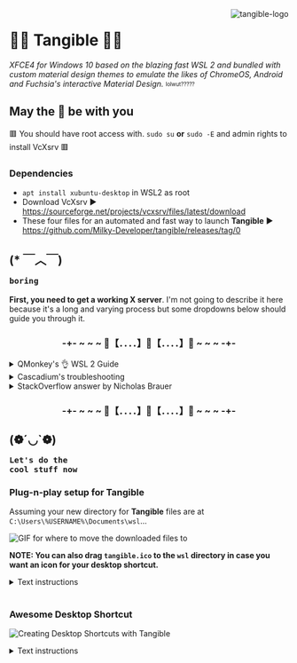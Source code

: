 <img src="https://github.com/Milky-Developer/tangible/releases/download/0/icons8-orange-100.pmg" alt="tangible-logo" align="right" />

# 🔸🔶 Tangible 🔶🔸
*XFCE4 for Windows 10 based on the blazing fast WSL 2 and bundled with custom material design themes to emulate the likes of ChromeOS, Android and Fuchsia's interactive Material Design.* <sub><sup>lolwut?????</sup></sub>

## May the 🍊 be with you
🟥 You should have root access with. ```sudo su``` **or** ```sudo -E``` and admin rights to install VcXsrv 🟥
### ‎‎Dependencies
- ```apt install xubuntu-desktop``` in WSL2 as root
- Download VcXsrv ▶ https://sourceforge.net/projects/vcxsrv/files/latest/download 
- These four files for an automated and fast way to launch **Tangible** ▶ https://github.com/Milky-Developer/tangible/releases/tag/0
## (* ￣︿￣) <sub><sup><pre>boring</pre></sup></sub>
 **First, you need to get a working X server**. I'm not going to describe it here because it's a long and varying process but some dropdowns below should guide you through it.
 <br>
 <h3 align="center">-+- ~ ~ ~ 🔽【﻿．．．．】🔽【﻿．．．．】🔽 ~ ~ ~ -+-</h3>
 <details close>
<summary>QMonkey's 👌 WSL 2 Guide</summary>
<h2>wsl2-tutorial</h2>

The tutorial will tell you how to run desktop environment inside Windows Subsystem for Linux. And you don't need to build a developement environment with virtual machines any more. :)

## Screenshot

![wsl 2](https://github.com/QMonkey/wsl-tutorial/raw/master/pictures/wsl.png "wsl 2")

## Prerequisites

Please note that you'll need to be running **Windows 10 build 18917 or higher**.

To find your Windows version, open **Settings>System>About** and look for the "OS build" field.
![os_build](https://github.com/QMonkey/wsl-tutorial/raw/master/pictures/os_build.png "os_build")

## Enable windows features

#### 1. Enable the "Virtual Machine Platform" and "Windows Subsystem for Linux" feature

![features](https://github.com/QMonkey/wsl-tutorial/raw/master/pictures/features.png "features")

#### 2. Restart your computer

## Install Ubuntu

#### Install "Ubuntu 16.04 LTS" or "Ubuntu 18.04 LTS" in Microsoft Store

## Set Ubuntu to be backed by WSL 2

In PowerShell run:

```
wsl --set-version <Distro> 2
```

Make sure to replace <Distro> with the actual name of your distro. (You can find these with the command: wsl -l).

Additionally, run the command below to make WSL 2 your default architecture:

```
wsl --set-default-version 2
```

## Install VcXsrv

Install the lastest version of [VcXsrv](https://sourceforge.net/projects/vcxsrv/).

## Upgrade Ubuntu

```bash
sudo apt-get update
sudo apt-get upgrade
```

## Install xfce desktop

```bash
sudo apt-get install xfce4-terminal
sudo apt-get install xfce4
```

## Specify the display server

Add bellow code to your `~/.bashrc`, and don't forget to run `source ~/.bashrc`. :)

```bash
export DISPLAY=$(cat /etc/resolv.conf | grep nameserver | awk '{print $2}'):0
export LIBGL_ALWAYS_INDIRECT=1
```

## Launch display server

Open **XLaunch**, choose "One large window" or "One large window without titlebar", set the "display number" to 0 and click "Next.

![vcxsrv](https://github.com/QMonkey/wsl-tutorial/raw/master/pictures/vcxsrv.png "vcxsrv")

Check "Disable access control" and click "Next".

![extra_settings](https://github.com/QMonkey/wsl-tutorial/raw/master/pictures/extra_settings.png "extra_settings")

Choose "Start no client" and click "Next".

![client_startup](https://github.com/QMonkey/wsl-tutorial/raw/master/pictures/client_startup.png "client_startup")

Click "Finish" to launch display server.

![finish](https://github.com/QMonkey/wsl-tutorial/raw/master/pictures/finish.png "finish")

## Run xfce desktop

Execute the following command inside Ubuntu.

```bash
startxfce4
```

## Fix powerline fonts rendering

Install the lastest version of [Hack](https://github.com/source-foundry/Hack#linux) fonts.

## Fix Unicode fonts rendering

```bash
sudo apt-get install fonts-noto
sudo apt-get install fonts-noto-hinted
sudo apt-get install fonts-noto-mono
sudo apt-get install fonts-noto-unhinted
```

## Fix Chinese fonts rendering

```bash
sudo apt-get install fonts-noto-cjk
```

## Fix mkdir command has wrong permissions

Add the following shell code to your bashrc

```bash
if grep -q microsoft /proc/version; then
    if [ "$(umask)" == '0000' ]; then
        umask 0022
    fi
fi
```

## Install Chinese input method

#### 1. Install fcitx

```bash
sudo apt-get install fcitx
sudo apt-get install fcitx-pinyin
```

#### 2. Add the following command to your bashrc file

```bash
export XMODIFIERS=@im=fcitx
export GTK_IM_MODULE=fcitx
export QT_IM_MODULE=fcitx
```

#### 3. Relogin

## Install drop-down terminal

```bash
sudo apt-get install guake
```

## How to shutdown wsl

#### 1. Close VcXsrv

#### 2. Exit Ubuntu

## Enjoy your self

Please enjoy your development environment. :)

## References

- [Installation Instructions for WSL 2](https://docs.microsoft.com/en-us/windows/wsl/wsl2-install)
- [Can't use X-Server in WSL 2](https://github.com/microsoft/WSL/issues/4106)
</details>
 <details close>
<summary>Cascadium's troubleshooting</summary>
<h3>No applications launching</h3>

If no applications are launching at all, it's most likely an issue with either:

* `DISPLAY` not being set correctly
* `DISPLAY` being set fine, but its destination is not accessible from the WSL environment
* The X11 server isn't set up to allow access from external hosts (how to configure this will depend on your X11 server
  so please refer to their documentation)

Note that for this section, you can check which version of WSL you're using with:

    wsl.exe -l --verbose

#### Check WSL1 `$DISPLAY` variable

If you're running WSL1, the `DISPLAY` variable for WSL1 should simply be `localhost:0.0`
if this is the default distribution.

#### Check WSL2 `$DISPLAY` variable

Unfortunately for WSL2, it's a little more complicated for now, though I think they're
planning on fixing this. You'll need something like this to extract the correct host:

    export DISPLAY=$(grep -m 1 nameserver /etc/resolv.conf | awk '{print $2}'):0.0

### Firewall Rules

Then you need to worry about the firewall. WSL comes up as a public network, but I wouldn't recommend
allowing all public network traffic to access your X server. So instead, you can go ahead and select
defaults when this sort of prompt comes up:

![Security Alert](https://github.com/cascadium/wsl-windows-toolbar-launcher/raw/master/assets/security_alert.png)

Now, irritatingly this will actively add a block rule (rather than simply not add an allow rule) for public networks
which you will need to disable for the next step by going into Windows Defender Firewall -> Inbound Rules and
**disabling this block rule for TCP on the Public Network**.

If you don't do the above step, the Block rule will take precedence over the Allow allow rule and you won't get through.

Now, right click on Inbound Rules and select `New Rule...`, select TCP port 6000 (most likely) and select defaults. This
will open up your public network for this port... which is also not what you want. What you want is to only allow traffic
from the WSL subnet. So refresh the list, scroll to your recently created name, right click and go to properties. Now
under `Scope`, go to **Remote IP address**, Select `These IP addresses` and add in `172.16.0.0/12` to limit the subnets
which can access this port to the WSL subnet. It should look something like this:

![WSL Subnet Firewall Rule](https://github.com/cascadium/wsl-windows-toolbar-launcher/raw/master/assets/firewall_rule_wsl_subnet.png)

Alternatively you *could* just disable the entire firewall for WSL, but that adds a firewall warning that constantly
irritates me:

    powershell.exe -Command "Set-NetFirewallProfile -DisabledInterfaceAliases \"vEthernet (WSL)\""

### Application X not working

Does the application use dbus? If so, it's recommended to put something like this in your `.bashrc` to satisfy the many
applications which depend on dbus to function:

    dbus_status=$(service dbus status)
    if [[ $dbus_status = *"is not running"* ]]; then
      sudo service dbus --full-restart
    fi

Also check that the `.bashrc` tweaks are added **before any nastiness** like this in your `.bashrc` which would prevent `DISPLAY` from being set:

    # If not running interactively, don't do anything
    [ -z "$PS1" ] && return

You can do similar with `docker` or any other service which you will need access to, but won't necessarily already be
running in a vanilla WSL installation.

To debug further, you can run the shortcut directly from the command line from a `cmd` shell:

    wsl.exe -d <your-wsl-distro> -u <your-wsl-user> -- source ~/.bashrc ; env; xterm

Replacing xterm with whatever command you're trying to launch. Note the `env` command will
print out all environment variables set before running `xterm` in this example, so this should
help you double check if `DISPLAY` is really set correctly. 
</details>

<details close>
<summary>StackOverflow answer by Nicholas Brauer</summary>
<div class="post-text" itemprop="text">
<h1>TL;DR:</h1>

<p>Add the following to your <code>~/.bashrc</code>:</p>

<pre class="lang-bash prettyprint prettyprinted" style=""><code><span class="pln">export DISPLAY</span><span class="pun">=</span><span class="pln">$</span><span class="pun">(</span><span class="pln">awk </span><span class="str">'/nameserver / {print $2; exit}'</span><span class="pln"> </span><span class="pun">/</span><span class="pln">etc</span><span class="pun">/</span><span class="pln">resolv</span><span class="pun">.</span><span class="pln">conf </span><span class="lit">2</span><span class="pun">&gt;/</span><span class="pln">dev</span><span class="pun">/</span><span class="pln">null</span><span class="pun">):</span><span class="lit">0</span><span class="pln">
export LIBGL_ALWAYS_INDIRECT</span><span class="pun">=</span><span class="lit">1</span></code></pre>

<p><strong>Enable Public Access</strong> on your X11 server for Windows.*</p>

<p>Add a separate <strong>inbound rule</strong> for <strong>TCP port 6000</strong> to the windows firewall in order to allow WSL access to the X server, as described by the <a href="https://github.com/cascadium/wsl-windows-toolbar-launcher#firewall-rules" rel="noreferrer">wsl-windows-toolbar-launcher</a> people.</p>

<hr>

<p>As pointed out <a href="https://www.reddit.com/r/bashonubuntuonwindows/comments/dq541z/megathread_if_you_are_using_wsl2_networking_is/" rel="noreferrer">by WSL_subreddit_mod on reddit</a> and as you can read in <a href="https://docs.microsoft.com/en-us/windows/wsl/wsl2-faq#will-wsl-2-be-able-to-use-networking-applications" rel="noreferrer">Microsoft's documentation on WSL2</a>, the WSL2 architecture uses virtualized network components. This means that WSL2 has a different IP address than the host machine.
This explains why the X11 forwarding settings of WSL1 cannot simply be transferred to WSL2.</p>

<p>On the Ubuntu Wiki page about WSL you can already find a configuration adapted for WSL2 under <a href="https://wiki.ubuntu.com/WSL#Running_Graphical_Applications" rel="noreferrer">Running Graphical Applications</a>. A similar configuration is also suggested by the above mentioned Reddit User, who also contributes another part of the solution: Enable Public Access on the X11 server under Windows.</p>

<p>This means add the following to your <code>~/.bashrc</code>:</p>

<pre class="lang-bash prettyprint prettyprinted" style=""><code><span class="pln">export DISPLAY</span><span class="pun">=</span><span class="pln">$</span><span class="pun">(</span><span class="pln">awk </span><span class="str">'/nameserver / {print $2; exit}'</span><span class="pln"> </span><span class="pun">/</span><span class="pln">etc</span><span class="pun">/</span><span class="pln">resolv</span><span class="pun">.</span><span class="pln">conf </span><span class="lit">2</span><span class="pun">&gt;/</span><span class="pln">dev</span><span class="pun">/</span><span class="pln">null</span><span class="pun">):</span><span class="lit">0</span><span class="pln">
export LIBGL_ALWAYS_INDIRECT</span><span class="pun">=</span><span class="lit">1</span></code></pre>

<p>And <strong>Enable Public Access</strong> on your X11 server for Windows.*</p>

<p>The most important part to enable X11 forwarding for WSL2 on Windows 10 is still missing: the Windows firewall blocks connections via the network interface configured for WSL by default.<br>
A separate <strong>inbound rule</strong> for <strong>TCP port 6000</strong> is required to allow WSL access to the X server. After the rule has been created, as described by the <a href="https://github.com/cascadium/wsl-windows-toolbar-launcher#firewall-rules" rel="noreferrer">wsl-windows-toolbar-launcher</a> people, the IP address range can be restricted to the WSL subnet in the settings of the newly created rule, under <strong>Scope</strong>: <em>172.16.0.0/12</em>.</p>

<p>*: If you use <a href="https://sourceforge.net/projects/vcxsrv/" rel="noreferrer">VcXSrv</a> you can enable public access for your X server by disabling Access Control on the Extra Settings:<br>
<a href="https://i.stack.imgur.com/6C7AT.png" rel="noreferrer"><img src="https://i.stack.imgur.com/6C7AT.png" alt="Disable access control VcXSrv"></a><br>
Or by calling <code>vcxsrv.exe</code> directly with the <code>ac</code> flag: <code>vcxsrv.exe -ac</code> as pointed out by <a href="https://github.com/microsoft/WSL/issues/4106#issuecomment-502989345" rel="noreferrer">ameeno</a> on the github issue.</p>
    </div>
</details>
 <h3 align="center">-+- ~ ~ ~ 🔼【﻿．．．．】🔼【﻿．．．．】🔼 ~ ~ ~ -+-</h3>
 
  ## (❁´◡`❁)<sub><sup><pre>Let's do the cool stuff now</pre></sup></sub>
  ### Plug-n-play setup for Tangible

  Assuming your new directory for **Tangible** files are at ```C:\Users\%USERNAME%\Documents\wsl```...

![GIF for where to move the downloaded files to](https://github.com/Milky-Developer/tangible/raw/master/docs/documents.gif)

**NOTE: You can also drag ```tangible.ico``` to the ```wsl``` directory in case you want an icon for your desktop shortcut.**
<br>
<details close>
<summary>Text instructions</summary>
<pre>Make a new folder in your Documents Folder called wsl (case sensitive). Move tangible-launch.bat and tangible-vbs-shortcut.vbs to that folder. Then, move config.xlaunch to the Documents Folder.</pre>
. . .\Documents directory contents:<br>
         &nbsp;&nbsp;&nbsp;&nbsp;&nbsp;&nbsp;- config.xlaunch (file)<br>
         &nbsp;&nbsp;&nbsp;&nbsp;&nbsp;&nbsp;- wsl (case-sensitive folder) 🔽<br>
         &nbsp;&nbsp;&nbsp;&nbsp;&nbsp;&nbsp;&nbsp;&nbsp;&nbsp;&nbsp;&nbsp; - tangible-launch.bat<br>
         &nbsp;&nbsp;&nbsp;&nbsp;&nbsp;&nbsp;&nbsp;&nbsp;&nbsp;&nbsp;&nbsp; - tangible-vbs-shortcut.vbs
</details>
<br>

### Awesome Desktop Shortcut
![Creating Desktop Shortcuts with Tangible](https://github.com/Milky-Developer/tangible/blob/master/docs/shortcuts.gif?raw=true)
<br>
<details close>
<summary>Text instructions</summary>
Make a blank shortcut on your desktop. Open the properties and use the following parameters:
<br>
<br>
Target: <pre>C:\Windows\system32\wscript.exe "C:\users\%USERNAME%\Documents\wsl\tangible-vbs-shortcut.vbs" "tangible-launch"</pre>
Start in: <pre>C:\users\%USERNAME%\Documents\wsl\</pre>
Change icon:<pre>%USERPROFILE%\Documents\wsl\tangible.ico</pre>

**You can now fully launch Tangible with ease**
</details>
<br>

